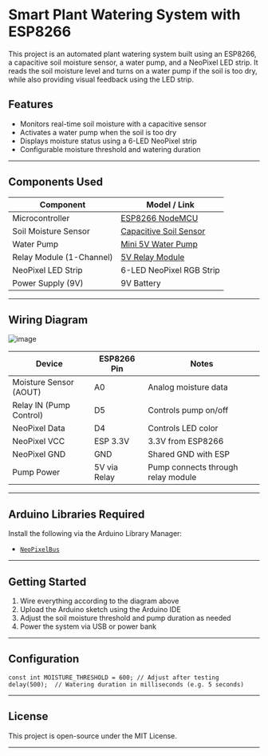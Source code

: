 # Smart Plant Watering System with ESP8266

This project is an automated plant watering system built using an ESP8266, a capacitive soil moisture sensor, a water pump, and a NeoPixel LED strip. 
It reads the soil moisture level and turns on a water pump if the soil is too dry, while also providing visual feedback using the LED strip.

## Features

- Monitors real-time soil moisture with a capacitive sensor
- Activates a water pump when the soil is too dry
- Displays moisture status using a 6-LED NeoPixel strip
- Configurable moisture threshold and watering duration

---

## Components Used

| Component                   | Model / Link                                                                  |
|-----------------------------|-------------------------------------------------------------------------------|
| Microcontroller             | [ESP8266 NodeMCU](https://www.wemos.cc/en/latest/d1/d1_mini.html)             |
| Soil Moisture Sensor        | [Capacitive Soil Sensor](  https://amzn.eu/d/9zFEdpF)                         |
| Water Pump                  | [Mini 5V Water Pump](  https://a.co/d/ixYMz1V)                                |
| Relay Module (1-Channel)    | [5V Relay Module](  https://amzn.eu/d/5fTFaja)                                |
| NeoPixel LED Strip          | 6-LED NeoPixel RGB Strip                                                      |
| Power Supply (9V)           | 9V Battery                                                                    |

---

## Wiring Diagram

![image](https://github.com/user-attachments/assets/dec846b8-8e84-4db1-af44-5969bbf50b5e)



| Device                   | ESP8266 Pin | Notes                                 |
|--------------------------|-------------|---------------------------------------|
| Moisture Sensor (AOUT)   | A0          | Analog moisture data                  |
| Relay IN (Pump Control)  | D5          | Controls pump on/off                  |
| NeoPixel Data            | D4          | Controls LED color                    |
| NeoPixel VCC             | ESP 3.3V    | 3.3V from ESP8266                     |
| NeoPixel GND             | GND         | Shared GND with ESP                   |
| Pump Power               | 5V via Relay| Pump connects through relay module    |

---

## Arduino Libraries Required

Install the following via the Arduino Library Manager:

- [`NeoPixelBus`](https://github.com/Makuna/NeoPixelBus)

---

## Getting Started

1. Wire everything according to the diagram above
2. Upload the Arduino sketch using the Arduino IDE
3. Adjust the soil moisture threshold and pump duration as needed
4. Power the system via USB or power bank

---

## Configuration

```
const int MOISTURE_THRESHOLD = 600; // Adjust after testing
delay(500);  // Watering duration in milliseconds (e.g. 5 seconds)
```
--- 

## License

This project is open-source under the MIT License.

---
